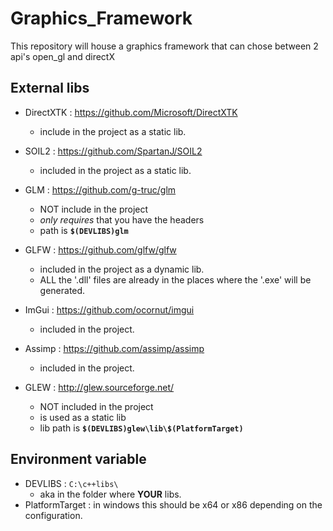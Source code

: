 # Graphics_Framework
This repository will house a graphics framework that can chose between 2 api's open_gl and directX

## External libs 
- DirectXTK :  https://github.com/Microsoft/DirectXTK
    - include in the project as a static lib.


- SOIL2 : https://github.com/SpartanJ/SOIL2
    - included in the project as a static lib.

- GLM : https://github.com/g-truc/glm
    - NOT include in the project 
    - *only requires* that you have the headers
    - path is __`$(DEVLIBS)glm`__ 

- GLFW : https://github.com/glfw/glfw
    - included in the project as a dynamic lib.
    - ALL the '.dll' files are already in the places where the '.exe' will be generated. 

- ImGui : https://github.com/ocornut/imgui
    - included in the project. 

- Assimp : https://github.com/assimp/assimp
    - included in the project.

- GLEW : http://glew.sourceforge.net/ 
	- NOT included in the project 
    - is used as a static lib 
    - lib path is __`$(DEVLIBS)glew\lib\$(PlatformTarget) `__


## Environment variable
 - DEVLIBS : `C:\c++libs\`
    - aka in the folder where **YOUR** libs.
 - PlatformTarget : in windows this should be x64 or x86 depending on the configuration.
